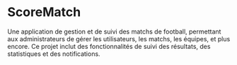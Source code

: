 # ScoreMatch
Une application de gestion et de suivi des matchs de football, permettant aux administrateurs de gérer les utilisateurs, les matchs, les équipes, et plus encore. Ce projet inclut des fonctionnalités de suivi des résultats, des statistiques et des notifications.
